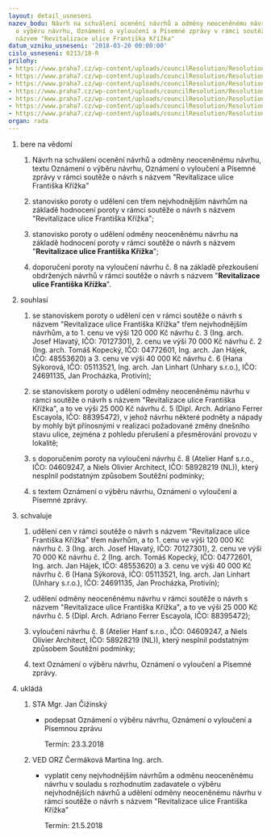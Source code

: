 ```yaml
---
layout: detail_usneseni
nazev_bodu: Návrh na schválení ocenění návrhů a odměny neoceněnému návrhu, textu Oznámení
  o výběru návrhu, Oznámení o vyloučení a Písemné zprávy v rámci soutěže o návrh s
  názvem "Revitalizace ulice Františka Křížka"
datum_vzniku_usneseni: '2018-03-20 00:00:00'
cislo_usneseni: 0213/18-R
prilohy:
- https://www.praha7.cz/wp-content/uploads/councilResolution/Resolutions/27411/export/1Duvodovazprava~336061.doc
- https://www.praha7.cz/wp-content/uploads/councilResolution/Resolutions/27411/export/2Usneseni0923_jmenovaniporoty~336060.pdf
- https://www.praha7.cz/wp-content/uploads/councilResolution/Resolutions/27411/export/3Usneseni0981_jmenovaniznalcu~336059.pdf
- https://www.praha7.cz/wp-content/uploads/councilResolution/Resolutions/27411/export/4Usneseni1028_schvalenizameru~336058.pdf
- https://www.praha7.cz/wp-content/uploads/councilResolution/Resolutions/27411/export/5Souteznizadani~336057.pdf
- https://www.praha7.cz/wp-content/uploads/councilResolution/Resolutions/27411/export/6Souteznipodminky~336056.pdf
- https://www.praha7.cz/wp-content/uploads/councilResolution/Resolutions/27411/export/export~336405.pdf
organ: rada
---
```

<ol id="urzList" class="urzList_view"><li id="" class="urzClass1"><span name="1">bere na vědomí</span><ol class="urzOlClass" id=""><li style="text-align: left;" id="" class="urzClass2"><span><p>Návrh na schválení ocenění návrhů a odměny neoceněnému návrhu, textu Oznámení o výběru návrhu, Oznámení o vyloučení a Písemné zprávy v rámci soutěže o návrh s názvem "Revitalizace ulice Františka Křížka"</p></span></li><li class="urzClass2" id="" style="text-align: left;"><span><p>stanovisko poroty o udělení cen třem nejvhodnějším návrhům na základě hodnocení poroty v rámci soutěže o návrh s názvem "Revitalizace ulice Františka Křížka";</p></span></li><li class="urzClass2" id="" style="text-align: left;"><span><p>stanovisko poroty o udělení odměny neoceněnému návrhu na základě hodnocení poroty v rámci soutěže o návrh s názvem "<strong>Revitalizace ulice Františka Křížka</strong>";</p></span></li><li class="urzClass2" id="" style="text-align: left;"><span><p>doporučení poroty na vyloučení návrhu č. 8 na základě přezkoušení obdržených návrhů v rámci soutěže o návrh s názvem "<strong>Revitalizace ulice Františka Křížka</strong>".</p></span></li></ol></li><li id="" class="urzClass1"><span name="26">souhlasí</span><ol class="urzOlClass"><li style="text-align: left;" id="" class="urzClass2"><span><p>se stanoviskem poroty o udělení cen v rámci soutěže o návrh s názvem&nbsp;"Revitalizace ulice Františka Křížka" třem nejvhodnějším návrhům, a to 1. cenu ve výši 120 000 Kč návrhu č. 3 (Ing. arch. Josef Hlavatý, IČO: 70127301), 2. cenu ve výši 70 000 Kč návrhu č. 2 (Ing. arch. Tomáš Kopecký, IČO: 04772601, Ing. arch. Jan Hájek, IČO: 48553620) a 3. cenu ve výši 40 000 Kč návrhu č. 6 (Hana Sýkorová, IČO: 05113521, Ing. arch. Jan Linhart (Unhary s.r.o.), IČO: 24691135, Jan Procházka, Protivín);</p></span></li><li style="text-align: left;" id="" class="urzClass2"><span><p>se stanoviskem poroty o udělení odměny neoceněnému návrhu v rámci soutěže o návrh s názvem "Revitalizace ulice Františka Křížka", a to ve výši 25 000 Kč návrhu č. 5 (Dipl. Arch. Adriano Ferrer Escayola, IČO: 88395472), v jehož návrhu některé podněty a nápady by mohly být přínosnými v realizaci požadované změny dnešního stavu ulice, zejména z pohledu přerušení a přesměrování provozu v lokalitě;<br></p></span></li><li class="urzClass2" id="" style="text-align: left;"><span><p>s doporučením poroty na vyloučení návrhu č. 8 (Atelier Hanf s.r.o., IČO: 04609247, a Niels Olivier Architect, IČO: 58928219 (NL)), který nesplnil podstatným způsobem Soutěžní podmínky;</p></span></li><li class="urzClass2" id="" style="text-align: left;"><span><p>s textem Oznámení o výběru návrhu, Oznámení o vyloučení a Písemné zprávy.</p></span></li></ol></li><li id="" class="urzClass1"><span name="24">schvaluje</span><ol class="urzOlClass"><li style="text-align: left;" id="" class="urzClass2"><span><p>udělení cen v rámci soutěže o návrh s názvem "Revitalizace ulice Františka Křížka" třem návrhům, a to 1. cenu ve výši 120 000 Kč návrhu č. 3 (Ing. arch. Josef Hlavatý, IČO: 70127301), 2. cenu ve výši 70 000 Kč návrhu č. 2 (Ing. arch. Tomáš Kopecký, IČO: 04772601, Ing. arch. Jan Hájek, IČO: 48553620) a 3. cenu ve výši 40 000 Kč návrhu č. 6 (Hana Sýkorová, IČO: 05113521, Ing. arch. Jan Linhart (Unhary s.r.o.), IČO: 24691135, Jan Procházka, Protivín);<br></p></span></li><li style="text-align: left;" id="" class="urzClass2"><span><p>udělení odměny neoceněnému návrhu v rámci soutěže o návrh s názvem "Revitalizace ulice Františka Křížka", a to ve výši 25 000 Kč návrhu č. 5 (Dipl. Arch. Adriano Ferrer Escayola, IČO: 88395472);</p></span></li><li class="urzClass2" id="" style="text-align: left;"><span><p>vyloučení návrhu č. 8 (Atelier Hanf s.r.o., IČO: 04609247, a Niels Olivier Architect, IČO: 58928219 (NL)), který nesplnil podstatným způsobem Soutěžní podmínky;</p></span></li><li class="urzClass2" id="" style="text-align: left;"><span><p>text Oznámení o výběru návrhu, Oznámení o vyloučení a Písemné zprávy.</p></span></li></ol></li><li class="urzClass1" id="urzUkoly"><span name="1">ukládá</span><ol class="urzOlClass"><li class="urzClass2"><span><p>STA Mgr. Jan Čižinský</p></span><ul class="urzUlClass"><li class="urzClass3"><span><p>podepsat Oznámení o výběru návrhu, Oznámení o vyloučení a Písemnou zprávu</p></span><span class="urzUkolTermin">  Termín:&nbsp;23.3.2018</span></li></ul></li><li class="urzClass2"><span><p>VED ORZ Čermáková Martina Ing. arch.</p></span><ul class="urzUlClass"><li class="urzClass3"><span><p>vyplatit ceny nejvhodnějším návrhům a odměnu neoceněnému návrhu v souladu s rozhodnutím zadavatele o výběru nejvhodnějších návrhů a udělení odměny neoceněnému návrhu v rámci soutěže o návrh s názvem "Revitalizace ulice Františka Křížka"</p></span><span class="urzUkolTermin">  Termín:&nbsp;21.5.2018</span></li></ul></li></ol></li></ol>